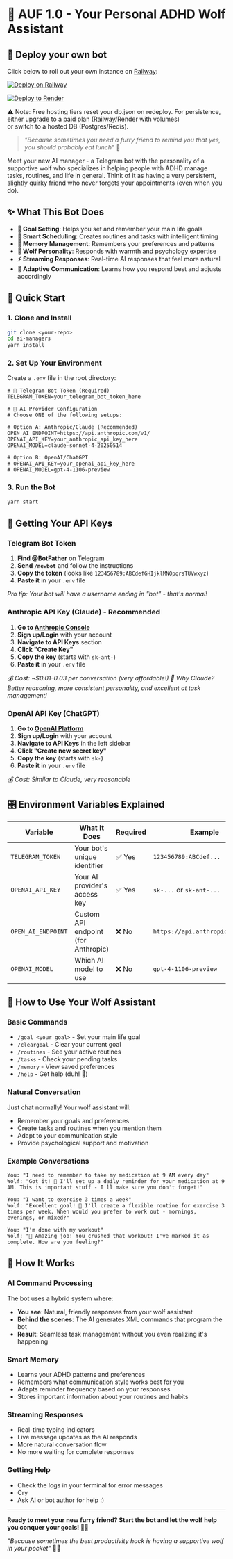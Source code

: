# 🐺 AUF 1.0 - Your Personal ADHD Wolf Assistant

## 🚀 Deploy your own bot

Click below to roll out your own instance on [Railway](https://railway.app):

[![Deploy on Railway](https://railway.com/button.svg)](https://railway.com/deploy/lLIPRJ?referralCode=boKVbN&utm_medium=integration&utm_source=template&utm_campaign=generic)

[![Deploy to Render](https://render.com/images/deploy-to-render-button.svg)](https://render.com/deploy?repo=https://github.com/AndrewKirkovski/your-ai-manager)

⚠️ Note: Free hosting tiers reset your db.json on redeploy.
For persistence, either upgrade to a paid plan (Railway/Render with volumes)  
or switch to a hosted DB (Postgres/Redis).

> *"Because sometimes you need a furry friend to remind you that yes, you should probably eat lunch"* 🐺

Meet your new AI manager - a Telegram bot with the personality of a supportive wolf who specializes in helping people with ADHD manage tasks, routines, and life in general. Think of it as having a very persistent, slightly quirky friend who never forgets your appointments (even when you do).

## ✨ What This Bot Does

- **🎯 Goal Setting**: Helps you set and remember your main life goals
- **📅 Smart Scheduling**: Creates routines and tasks with intelligent timing
- **🧠 Memory Management**: Remembers your preferences and patterns
- **🐺 Wolf Personality**: Responds with warmth and psychology expertise
- **⚡ Streaming Responses**: Real-time AI responses that feel more natural
- **🔄 Adaptive Communication**: Learns how you respond best and adjusts accordingly

## 🚀 Quick Start

### 1. Clone and Install
```bash
git clone <your-repo>
cd ai-managers
yarn install
```

### 2. Set Up Your Environment
Create a `.env` file in the root directory:

```env
# 🔑 Telegram Bot Token (Required)
TELEGRAM_TOKEN=your_telegram_bot_token_here

# 🤖 AI Provider Configuration
# Choose ONE of the following setups:

# Option A: Anthropic/Claude (Recommended)
OPEN_AI_ENDPOINT=https://api.anthropic.com/v1/
OPENAI_API_KEY=your_anthropic_api_key_here
OPENAI_MODEL=claude-sonnet-4-20250514

# Option B: OpenAI/ChatGPT
# OPENAI_API_KEY=your_openai_api_key_here
# OPENAI_MODEL=gpt-4-1106-preview
```

### 3. Run the Bot
```bash
yarn start
```

## 🔑 Getting Your API Keys

### Telegram Bot Token
1. **Find @BotFather** on Telegram
2. **Send `/newbot`** and follow the instructions
3. **Copy the token** (looks like `123456789:ABCdefGHIjklMNOpqrsTUVwxyz`)
4. **Paste it** in your `.env` file

*Pro tip: Your bot will have a username ending in "bot" - that's normal!*

### Anthropic API Key (Claude) - Recommended
1. **Go to [Anthropic Console](https://console.anthropic.com/)**
2. **Sign up/Login** with your account
3. **Navigate to API Keys** section
4. **Click "Create Key"**
5. **Copy the key** (starts with `sk-ant-`)
6. **Paste it** in your `.env` file

*💰 Cost: ~$0.01-0.03 per conversation (very affordable!)*
*🎯 Why Claude? Better reasoning, more consistent personality, and excellent at task management!*

### OpenAI API Key (ChatGPT)
1. **Go to [OpenAI Platform](https://platform.openai.com/)**
2. **Sign up/Login** with your account
3. **Navigate to API Keys** in the left sidebar
4. **Click "Create new secret key"**
5. **Copy the key** (starts with `sk-`)
6. **Paste it** in your `.env` file

*💰 Cost: Similar to Claude, very reasonable*

## 🎛️ Environment Variables Explained

| Variable | What It Does | Required | Example |
|----------|-------------|----------|---------|
| `TELEGRAM_TOKEN` | Your bot's unique identifier | ✅ Yes | `123456789:ABCdef...` |
| `OPENAI_API_KEY` | Your AI provider's access key | ✅ Yes | `sk-...` or `sk-ant-...` |
| `OPEN_AI_ENDPOINT` | Custom API endpoint (for Anthropic) | ❌ No | `https://api.anthropic.com/v1/` |
| `OPENAI_MODEL` | Which AI model to use | ❌ No | `gpt-4-1106-preview` |

## 🐺 How to Use Your Wolf Assistant

### Basic Commands
- `/goal <your goal>` - Set your main life goal
- `/cleargoal` - Clear your current goal
- `/routines` - See your active routines
- `/tasks` - Check your pending tasks
- `/memory` - View saved preferences
- `/help` - Get help (duh! 🐺)

### Natural Conversation
Just chat normally! Your wolf assistant will:
- Remember your goals and preferences
- Create tasks and routines when you mention them
- Adapt to your communication style
- Provide psychological support and motivation

### Example Conversations
```
You: "I need to remember to take my medication at 9 AM every day"
Wolf: "Got it! 🐺 I'll set up a daily reminder for your medication at 9 AM. This is important stuff - I'll make sure you don't forget!"

You: "I want to exercise 3 times a week"
Wolf: "Excellent goal! 💪 I'll create a flexible routine for exercise 3 times per week. When would you prefer to work out - mornings, evenings, or mixed?"

You: "I'm done with my workout"
Wolf: "🎉 Amazing job! You crushed that workout! I've marked it as complete. How are you feeling?"
```

## 🧠 How It Works

### AI Command Processing
The bot uses a hybrid system where:
- **You see**: Natural, friendly responses from your wolf assistant
- **Behind the scenes**: The AI generates XML commands that program the bot
- **Result**: Seamless task management without you even realizing it's happening

### Smart Memory
- Learns your ADHD patterns and preferences
- Remembers what communication style works best for you
- Adapts reminder frequency based on your responses
- Stores important information about your routines and habits

### Streaming Responses
- Real-time typing indicators
- Live message updates as the AI responds
- More natural conversation flow
- No more waiting for complete responses


### Getting Help
- Check the logs in your terminal for error messages
- Cry
- Ask AI or bot author for help :)

---

**Ready to meet your new furry friend? Start the bot and let the wolf help you conquer your goals! 🐺✨**

*"Because sometimes the best productivity hack is having a supportive wolf in your pocket"* 🐺💪


